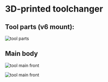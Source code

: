 # 3D-printed toolchanger

## Tool parts (v6 mount):
![tool parts](https://raw.githubusercontent.com/vladbabii/3d_printed_toolchanger/master/image_tool_parts.JPG)


## Main body
![tool main front](https://raw.githubusercontent.com/vladbabii/3d_printed_toolchanger/master/image_tool_main.JPG)

![tool main front](https://raw.githubusercontent.com/vladbabii/3d_printed_toolchanger/master/image_tool_back.JPG)
